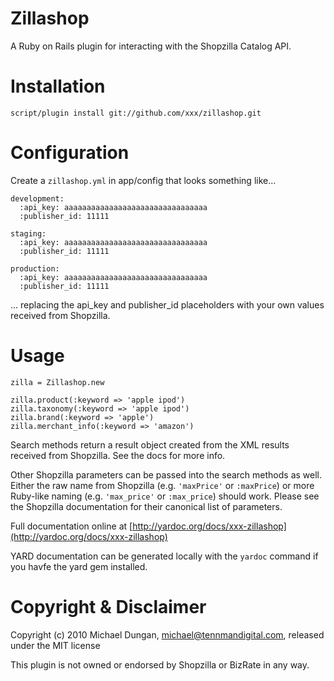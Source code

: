 Zillashop
=========

A Ruby on Rails plugin for interacting with the Shopzilla Catalog API.

Installation
============

    script/plugin install git://github.com/xxx/zillashop.git

Configuration
=============

Create a `zillashop.yml` in app/config that looks something like...

    development:
      :api_key: aaaaaaaaaaaaaaaaaaaaaaaaaaaaaaaa
      :publisher_id: 11111

    staging:
      :api_key: aaaaaaaaaaaaaaaaaaaaaaaaaaaaaaaa
      :publisher_id: 11111

    production:
      :api_key: aaaaaaaaaaaaaaaaaaaaaaaaaaaaaaaa
      :publisher_id: 11111

... replacing the api_key and publisher_id placeholders with your own values
received from Shopzilla.

Usage
=====

    zilla = Zillashop.new

    zilla.product(:keyword => 'apple ipod')
    zilla.taxonomy(:keyword => 'apple ipod')
    zilla.brand(:keyword => 'apple')
    zilla.merchant_info(:keyword => 'amazon')

Search methods return a result object created from the XML results received from Shopzilla.
See the docs for more info.

Other Shopzilla parameters can be passed into the search methods as well.
Either the raw name from Shopzilla (e.g. `'maxPrice'` or `:maxPrice`) or
more Ruby-like naming (e.g. `'max_price'` or `:max_price`) should work.
Please see the Shopzilla documentation for their canonical list of parameters.

Full documentation online at [http://yardoc.org/docs/xxx-zillashop](http://yardoc.org/docs/xxx-zillashop)

YARD documentation can be generated locally with the `yardoc` command if you havfe the yard gem installed.

Copyright & Disclaimer
======================

Copyright (c) 2010 Michael Dungan, michael@tennmandigital.com, released under the MIT license

This plugin is not owned or endorsed by Shopzilla or BizRate in any way.
